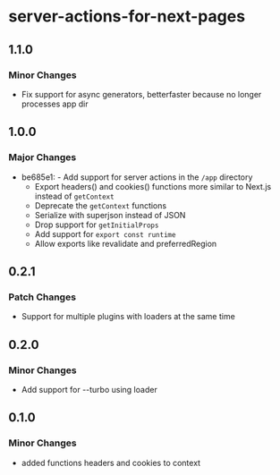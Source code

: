 # server-actions-for-next-pages

## 1.1.0

### Minor Changes

- Fix support for async generators, betterfaster because no longer processes app dir

## 1.0.0

### Major Changes

- be685e1: - Add support for server actions in the `/app` directory
  - Export headers() and cookies() functions more similar to Next.js instead of `getContext`
  - Deprecate the `getContext` functions
  - Serialize with superjson instead of JSON
  - Drop support for `getInitialProps`
  - Add support for `export const runtime`
  - Allow exports like revalidate and preferredRegion

## 0.2.1

### Patch Changes

- Support for multiple plugins with loaders at the same time

## 0.2.0

### Minor Changes

- Add support for --turbo using loader

## 0.1.0

### Minor Changes

- added functions headers and cookies to context
